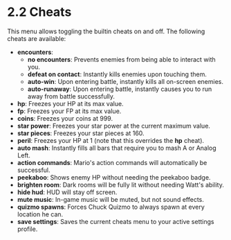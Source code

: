 # 2.2 Cheats

This menu allows toggling the builtin cheats on and off. The following cheats are available:

* **encounters**:
  * **no encounters**: Prevents enemies from being able to interact with you.
  * **defeat on contact**: Instantly kills enemies upon touching them.
  * **auto-win**: Upon entering battle, instantly kills all on-screen enemies.
  * **auto-runaway**: Upon entering battle, instantly causes you to run away from battle successfully.
* **hp**: Freezes your HP at its max value.
* **fp**: Freezes your FP at its max value.
* **coins**: Freezes your coins at 999.
* **star power**: Freezes your star power at the current maximum value.
* **star pieces**: Freezes your star pieces at 160.
* **peril**: Freezes your HP at 1 (note that this overrides the **hp** cheat).
* **auto mash**: Instantly fills all bars that require you to mash A or Analog Left.
* **action commands**: Mario's action commands will automatically be successful.
* **peekaboo**: Shows enemy HP without needing the peekaboo badge.
* **brighten room**: Dark rooms will be fully lit without needing Watt's ability.
* **hide hud**: HUD will stay off screen.
* **mute music**: In-game music will be muted, but not sound effects.
* **quizmo spawns**: Forces Chuck Quizmo to always spawn at every location he can.
* **save settings**: Saves the current cheats menu to your active settings profile.
